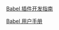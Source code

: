 

[Babel 插件开发指南](<https://github.com/brigand/babel-plugin-handbook/blob/master/translations/zh-Hans/README.md#asts>)

[Babel 用户手册](<https://github.com/jamiebuilds/babel-handbook/blob/master/translations/zh-Hans/user-handbook.md>)

